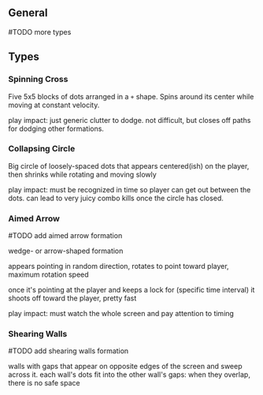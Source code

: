 ## General
#TODO more types

## Types
### Spinning Cross
Five 5x5 blocks of dots arranged in a `+` shape. Spins around its center while moving at constant velocity.

play impact: just generic clutter to dodge. not difficult, but closes off paths for dodging other formations.

### Collapsing Circle
Big circle of loosely-spaced dots that appears centered(ish) on the player, then shrinks while rotating and moving slowly

play impact: must be recognized in time so player can get out between the dots. can lead to very juicy combo kills once the circle has closed.

### Aimed Arrow
#TODO add aimed arrow formation

wedge- or arrow-shaped formation

appears pointing in random direction, rotates to point toward player, maximum rotation speed

once it's pointing at the player and keeps a lock for (specific time interval) it shoots off toward the player, pretty fast

play impact: must watch the whole screen and pay attention to timing

### Shearing Walls
#TODO add shearing walls formation

walls with gaps that appear on opposite edges of the screen and sweep across it. each wall's dots fit into the other wall's gaps: when they overlap, there is no safe space